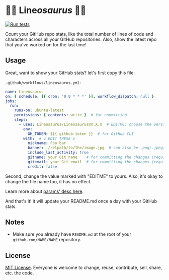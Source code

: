 # 🦕🦕 Line*osaurus* 🦕🦕

[![Run tests](https://github.com/Lineosaurus/Lineosaurus/actions/workflows/run-tests.yml/badge.svg)](https://github.com/Lineosaurus/Lineosaurus/actions/workflows/run-tests.yml)

Count your GitHub repo stats, like the total number of lines of code and characters across all your GitHub repositories. Also, show the latest repo that you've worked on for the last time!

## Usage

Great, want to show your GitHub stats? let's first copy this file:

`.github/workflows/lineosaurus.yml`:

```yml
name: Lineosaurus
on: { schedule: [{ cron: '0 0 * * *' }], workflow_dispatch: null }
jobs:
  run:
    runs-on: ubuntu-latest
    permissions: { contents: write }  # for committing
    steps:
      - uses: Lineosaurus/Lineosaurus@X.X.X  # EDITME: choose the version you prefer, the latest version is recommended.
        env:
          GH_TOKEN: ${{ github.token }}  # for GitHub CLI
        with:  # v EDIT THESE v
          nickname: Foo bar
          banner: ./relpath/to/the/image.jpg  # can also be .png/.jpeg/etc. that supported by GitHub
          include_last_activity: true
          gitname: your Git name    # for committing the changes (required)
          gitemail: your Git email  # for committing the changes (required)
          credit: false
```

Second, change the value marked with "EDITME" to yours. Also, it's okay to change the file name too, it has no effect.

Learn more about [params' desc here](https://github.com/Lineosaurus/Lineosaurus/blob/main/action.yml).

And that's it! it will update your README.md once a day with your GitHub stats.

## Notes

- Make sure you already have `README.md` at the root of your `github.com/NAME/NAME` repository.

## License

[MIT License](https://en.wikipedia.org/wiki/MIT_License). Everyone is welcome to change, reuse, contribute, sell, share, etc. the code.
